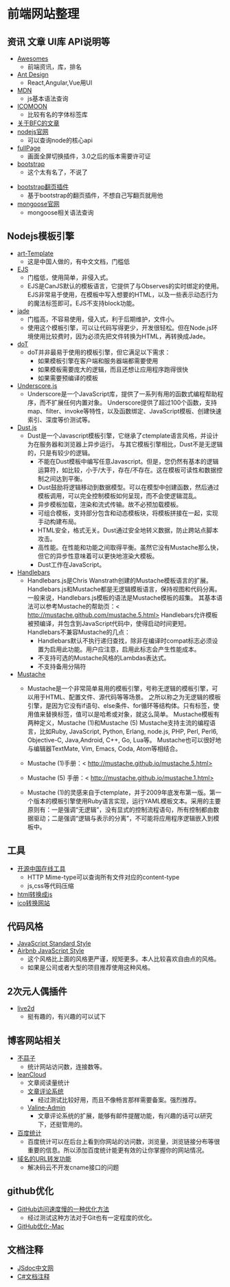 <!--
 * @Description: 前端网站整理
 * @Author: shenxf
 * @Date: 2019-03-06 09:53:17
 -->
# 前端网站整理

## 资讯 文章 UI库 API说明等

* [Awesomes](https://www.awesomes.cn/)
    * 前端资讯，库，排名
* [Ant Design](https://ant.design/)
    * React,Angular,Vue用UI 
* [MDN](https://developer.mozilla.org/zh-CN/)
    * js基本语法查询
* [ICOMOON](https://icomoon.io/app/#/select)
    * 比较有名的字体标签库
* [关于BFC的文章](https://www.zhangxinxu.com/wordpress/2015/02/css-deep-understand-flow-bfc-column-two-auto-layout/)
* [nodejs官网](https://nodejs.org/en/)
    * 可以查询node的核心api
* [fullPage](https://github.com/alvarotrigo/fullPage.js)
    * 画面全屏切换插件，3.0之后的版本需要许可证
* [bootstrap](http://www.bootcss.com/)
    * 这个太有名了，不说了
- [bootstrap翻页插件](https://github.com/lyonlai/bootstrap-paginator)
    + 基于bootstrap的翻页插件，不想自己写翻页就用他
- [mongoose官网](https://mongoosejs.com)
    + mongoose相关语法查询

## Nodejs模板引擎

* [art-Template](http://aui.github.com/artTemplate/*/)
    * 这是中国人做的，有中文文档，门槛低
* [EJS](https://ejs.co)
    * 门槛低，使用简单，非侵入式。
    * EJS是CanJS默认的模板语言，它提供了与Observes的实时绑定的使用。EJS非常易于使用，在模板中写入想要的HTML，以及一些表示动态行为的魔法标签即可。EJS不支持block功能。
* [jade](http://jade-lang.com/)
    * 门槛高，不容易使用，侵入式，利于后期维护，文件小。
    * 使用这个模板引擎，可以让代码写得更少，开发很轻松。但在Node.js环境使用比较费时，因为必须先把文件转换为HTML，再转换成Jade。
* [doT](http://olado.github.io/doT/)
    * doT并非最易于使用的模板引擎，但它满足以下需求： 
        * 如果模板引擎在客户端和服务器端都需要使用 
        * 如果模板需要庞大的逻辑，而且还想让应用程序跑得很快 
        * 如果需要预编译的模板
* [Underscore.js](http://underscorejs.org/)
    * Underscore是一个JavaScript库，提供了一系列有用的函数式编程帮助程序，而不扩展任何内置对象。 
    Underscore提供了超过100个函数，支持map、filter、invoke等特性，以及函数绑定、JavaScript模板、创建快速索引、深度等价测试等。
* [Dust.js](http://www.dustjs.com/)
    * Dust是一个Javascript模板引擎，它继承了ctemplate语言风格，并设计为在服务器和浏览器上异步运行。 
    与其它模板引擎相比，Dust不是无逻辑的，只是有较少的逻辑。 
        * 不能在Dust模板中编写任意Javascript。但是，您仍然有基本的逻辑运算符，如比较，小于/大于，存在/不存在。这在模板可读性和数据控制之间达到平衡。 
        * Dust鼓励将逻辑移动到数据模型。可以在模型中创建函数，然后通过模板调用，可以完全控制模板如何呈现，而不会使逻辑混乱。 
        * 异步模板加载，渲染和流式传输。故不必预加载模板。 
        * 可组合模板，支持部分包含和动态模板块，将模板拼接在一起，实现手动构建布局。 
        * HTML安全，格式无关。Dust通过安全地转义数据，防止跨站点脚本攻击。 
        * 高性能。在性能和功能之间取得平衡。虽然它没有Mustache那么快，但它的异步性意味着可以更快地渲染大模板。 
        * Dust工作在JavaScript。
* [Handlebars](http://handlebarsjs.com/)
    * Handlebars.js是Chris Wanstrath创建的Mustache模板语言的扩展。Handlebars.js和Mustache都是无逻辑模板语言，保持视图和代码分离。 
    一般来说，Handlebars.js模板的语法是Mustache模板的超集。 
    其基本语法可以参考Mustache的帮助页：< http://mustache.github.com/mustache.5.html> 
    Handlebars允许模板被预编译，并包含到JavaScript代码中，使得启动时间更短。 
    Handlebars不兼容Mustache的几点： 
        * Handlebars默认不执行递归查找，除非在编译时compat标志必须设置为启用此功能。用户应注意，启用此标志会产生性能成本。 
        * 不支持可选的Mustache风格的Lambdas表达式。 
        * 不支持备用分隔符
* [Mustache](http://mustache.github.io/)
    * Mustache是一个非常简单易用的模板引擎，号称无逻辑的模板引擎，可以用于HTML、配置文件、源代码等等场景。 
    之所以称之为无逻辑的模板引擎，是因为它没有if语句、else条件、for循环等结构体。只有标签，使用值来替换标签，值可以是哈希或对象，就这么简单。 
    Mustache模板有两种定义，Mustache (1)和Mustache (5) 
    Mustache支持主流的编程语言，比如Ruby, JavaScript, Python, Erlang, node.js, PHP, Perl, Perl6, Objective-C, Java,Android, C++, Go, Lua等。 
    Mustache也可以很好地与编辑器TextMate, Vim, Emacs, Coda, Atom等相结合。

    * Mustache (1)手册：< http://mustache.github.io/mustache.5.html> 
    * Mustache (5) 手册：< http://mustache.github.io/mustache.1.html>

    * Mustache (1)的灵感来自于ctemplate，并于2009年底发布第一版。第一个版本的模板引擎使用Ruby语言实现，运行YAML模板文本。采用的主要原则有：一是强调“无逻辑”，没有显式的控制流程语句，所有控制都由数据驱动；二是强调“逻辑与表示的分离”，不可能将应用程序逻辑嵌入到模板中。

## 工具

* [开源中国在线工具](http://tool.oschina.net/) 
    * HTTP Mime-type可以查询所有文件对应的content-type
    * js,css等代码压缩
* [html转换成js](https://www.html.cn/tool/html2js/)
* [ico转换网站](http://www.bitbug.net/)

## 代码风格

- [JavaScript Standard Style](https://standardjs.com/)
- [Airbnb JavaScript Style](http://airbnb.io/javascript/)
    + 这个风格比上面的风格更严谨，规矩更多。本人比较喜欢自由点的风格。
    + 如果是公司或者大型的项目推荐使用这种风格。

## 2次元人偶插件

- [live2d](https://www.cokemine.com/live2d1.html)
    + 挺有趣的，有兴趣的可以试下

## 博客网站相关

- [不蒜子](http://busuanzi.ibruce.info/)
    + 统计网站访问数，连接数等。
- [leanCloud](https://leancloud.cn/)
    + 文章阅读量统计
    + [文章评论系统](https://github.com/xCss/Valine)
        * 经过测试比较好用，而且不像畅言那样需要备案。强烈推荐。
    + [Valine-Admin](https://github.com/zhaojun1998/Valine-Admin)
        * 文章评论系统的扩展，能够有邮件提醒功能，有兴趣的话可以研究下，还挺管用的。
- [百度统计](https://tongji.baidu.com/web/27558325/welcome/login)
    + 百度统计可以在后台上看到你网站的访问数，浏览量，浏览链接分布等很重要的信息。所以添加百度统计能更有效的让你掌握你的网站情况。
- [域名的URL转发功能](https://blog.csdn.net/q2158798/article/details/79801226)
    + 解决码云不开发cname接口的问题

## github优化

- [GitHub访问速度慢的一种优化方法](https://baijiahao.baidu.com/s?id=1608100091125662190&wfr=spider&for=pc)
    + 经过测试这种方法对于Git也有一定程度的优化。
- [GitHub优化-Mac](https://blog.csdn.net/weixin_42237775/article/details/81365324)

## 文档注释

- [JSdoc中文网](https://www.html.cn/doc/jsdoc/)
- [C#文档注释](https://www.cnblogs.com/mq0036/p/6540194.html)